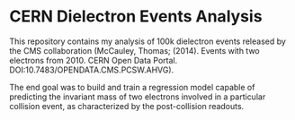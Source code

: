 # CERN Dielectron Events Analysis

This repository contains my analysis of 100k dielectron events released by the CMS collaboration (McCauley, Thomas; (2014). Events with two electrons from 2010. CERN Open Data Portal. DOI:10.7483/OPENDATA.CMS.PCSW.AHVG).

The end goal was to build and train a regression model capable of predicting the invariant mass of two electrons involved in a particular collision event, as characterized by the post-collision readouts.
